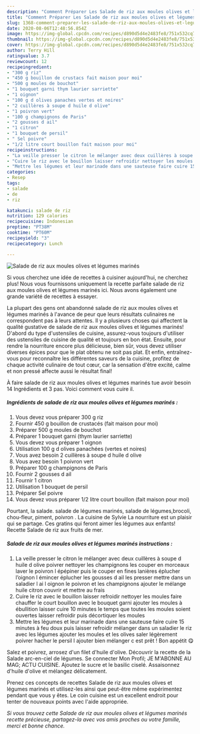 ```yaml
---
description: "Comment Préparer Les Salade de riz aux moules olives et légumes marinés"
title: "Comment Préparer Les Salade de riz aux moules olives et légumes marinés"
slug: 1368-comment-preparer-les-salade-de-riz-aux-moules-olives-et-legumes-marines
date: 2020-08-06T12:48:56.854Z
image: https://img-global.cpcdn.com/recipes/d890d5d4e2483fe8/751x532cq70/salade-de-riz-aux-moules-olives-et-legumes-marines-photo-principale-de-la-recette.jpg
thumbnail: https://img-global.cpcdn.com/recipes/d890d5d4e2483fe8/751x532cq70/salade-de-riz-aux-moules-olives-et-legumes-marines-photo-principale-de-la-recette.jpg
cover: https://img-global.cpcdn.com/recipes/d890d5d4e2483fe8/751x532cq70/salade-de-riz-aux-moules-olives-et-legumes-marines-photo-principale-de-la-recette.jpg
author: Terry Hill
ratingvalue: 3.7
reviewcount: 12
recipeingredient:
- "300 g riz"
- "450 g bouillon de crustacs fait maison pour moi"
- "500 g moules de bouchot"
- "1 bouquet garni thym laurier sarriette"
- "1 oignon"
- "100 g d olives panaches vertes et noires"
- "2 cuillères à soupe d huile d olive"
- "1 poivron vert"
- "100 g champignons de Paris"
- "2 gousses d ail"
- "1 citron"
- "1 bouquet de persil"
- " Sel poivre"
- "1/2 litre court bouillon fait maison pour moi"
recipeinstructions:
- "La veille presser le citron le mélanger avec deux cuillères à soupe d huile d olive poivrer nettoyer les champignons les couper en morceaux laver le poivron l épépiner puis le couper en fines lanières éplucher l’oignon l émincer éplucher les gousses d ail les presser mettre dans un saladier l ai l oignon le poivron et les champignons ajouter le mélange huile citron couvrir et mettre au frais"
- "Cuire le riz avec le bouillon laisser refroidir nettoyer les moules faire chauffer le court bouillon avec le bouquet garni ajouter les moules à ébullition laisser cuire 10 minutes le temps que toutes les moules soient ouvertes laisser refroidir puis décortiquer les moules"
- "Mettre les légumes et leur marinade dans une sauteuse faire cuire 15 minutes à feu doux puis laisser refroidir mélanger dans un saladier le riz avec les légumes ajouter les moules et les olives saler légèrement poivrer hacher le persil l ajouter bien mélanger c est prêt ! Bon appétit 😋"
categories:
- Resep
tags:
- salade
- de
- riz

katakunci: salade de riz 
nutrition: 129 calories
recipecuisine: Indonesian
preptime: "PT38M"
cooktime: "PT60M"
recipeyield: "3"
recipecategory: Lunch

---
```



![Salade de riz aux moules olives et légumes marinés](https://img-global.cpcdn.com/recipes/d890d5d4e2483fe8/751x532cq70/salade-de-riz-aux-moules-olives-et-legumes-marines-photo-principale-de-la-recette.jpg)

Si vous cherchez une idée de recettes à cuisiner aujourd'hui, ne cherchez plus! Nous vous fournissons uniquement la recette parfaite salade de riz aux moules olives et légumes marinés ici. Nous avons également une grande variété de recettes à essayer.

La plupart des gens ont abandonné salade de riz aux moules olives et légumes marinés à l'avance de peur que leurs résultats culinaires ne correspondent pas à leurs attentes. Il y a plusieurs choses qui affectent la qualité gustative de salade de riz aux moules olives et légumes marinés! D'abord du type d'ustensiles de cuisine, assurez-vous toujours d'utiliser des ustensiles de cuisine de qualité et toujours en bon état. Ensuite, pour rendre la nourriture encore plus délicieuse, bien sûr, vous devez utiliser diverses épices pour que le plat obtenu ne soit pas plat. Et enfin, entraînez-vous pour reconnaître les différentes saveurs de la cuisine, profitez de chaque activité culinaire de tout cœur, car la sensation d'être excité, calme et non pressé affecte aussi le résultat final!

<!--inarticleads1-->

À faire salade de riz aux moules olives et légumes marinés tue avoir besoin 14 Ingrédients et 3 pas. Voici comment vous cuire il.

##### Ingrédients de salade de riz aux moules olives et légumes marinés :

1. Vous devez vous préparer 300 g riz
1. Fournir 450 g bouillon de crustacés (fait maison pour moi)
1. Préparer 500 g moules de bouchot
1. Préparer 1 bouquet garni (thym laurier sarriette)
1. Vous devez vous préparer 1 oignon
1. Utilisation 100 g d olives panachées (vertes et noires)
1. Vous avez besoin 2 cuillères à soupe d huile d olive
1. Vous avez besoin 1 poivron vert
1. Préparer 100 g champignons de Paris
1. Fournir 2 gousses d ail
1. Fournir 1 citron
1. Utilisation 1 bouquet de persil
1. Préparer  Sel poivre
1. Vous devez vous préparer 1/2 litre court bouillon (fait maison pour moi)


Pourtant, la salade. salade de légumes marinés, salade de légumes,brocoli, chou-fleur, piment, poivron . La cuisine de Sylvie La nourriture est un plaisir qui se partage. Ces gratins qui feront aimer les légumes aux enfants! Recette Salade de riz aux fruits de mer. 

<!--inarticleads2-->

##### Salade de riz aux moules olives et légumes marinés instructions :

1. La veille presser le citron le mélanger avec deux cuillères à soupe d huile d olive poivrer nettoyer les champignons les couper en morceaux laver le poivron l épépiner puis le couper en fines lanières éplucher l’oignon l émincer éplucher les gousses d ail les presser mettre dans un saladier l ai l oignon le poivron et les champignons ajouter le mélange huile citron couvrir et mettre au frais
1. Cuire le riz avec le bouillon laisser refroidir nettoyer les moules faire chauffer le court bouillon avec le bouquet garni ajouter les moules à ébullition laisser cuire 10 minutes le temps que toutes les moules soient ouvertes laisser refroidir puis décortiquer les moules
1. Mettre les légumes et leur marinade dans une sauteuse faire cuire 15 minutes à feu doux puis laisser refroidir mélanger dans un saladier le riz avec les légumes ajouter les moules et les olives saler légèrement poivrer hacher le persil l ajouter bien mélanger c est prêt ! Bon appétit 😋


Salez et poivrez, arrosez d&#39;un filet d&#39;huile d&#39;olive. Découvrir la recette de la Salade arc-en-ciel de légumes. Se connecter Mon Profil; JE M&#39;ABONNE AU MAG; ACTU CUISINE. Ajoutez le sucre et le basilic ciselé. Assaisonnez d&#39;huile d&#39;olive et mélangez délicatement. 

<!--inarticleads1-->

<p>
Prenez ces concepts de recettes Salade de riz aux moules olives et légumes marinés et utilisez-les ainsi que peut-être même expérimentez pendant que vous y êtes. Le coin cuisine est un excellent endroit pour tenter de nouveaux points avec l'aide appropriée.
</p>

<p>
<i>Si vous trouvez cette Salade de riz aux moules olives et légumes marinés recette précieuse, partagez-la avec vos amis proches ou votre famille, merci et bonne chance.</i>
</p>
